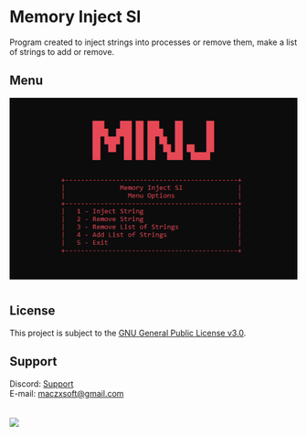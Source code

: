 # Memory Inject SI

Program created to inject strings into processes or remove them, make a list of strings to add or remove.

## Menu

![App Screenshot](https://github.com/kahzgbb/Minj/blob/main/print.png?raw=true)

#

## License
This project is subject to the [GNU General Public License v3.0](LICENSE). 

## Support
Discord: [Support](https://discord.gg/ZkpFeA8T6a)
<br>
E-mail: maczxsoft@gmail.com
<br>
<br>
<br>
![]([https://github.com/kahzgbb/Minj/raw/refs/heads/main/minjlogo](https://github.com/kahzgbb/Minj/blob/main/minjlogo.png))
